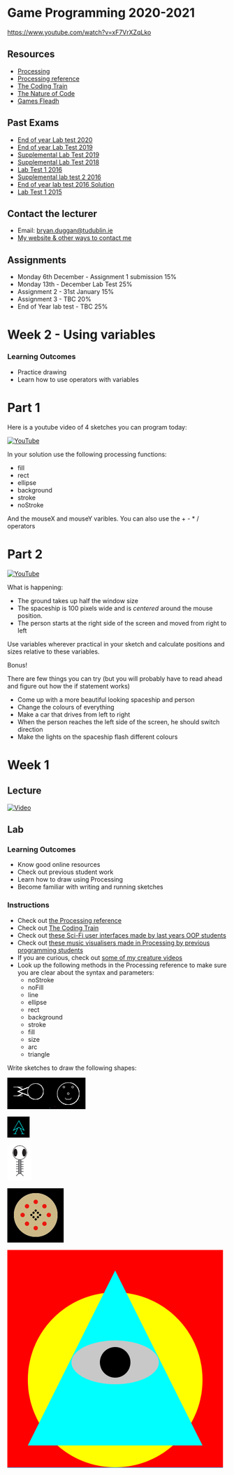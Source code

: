 # Game Programming 2020-2021

https://www.youtube.com/watch?v=xF7VrXZqLko

<!--
## Teams Links
- [Thursday class](https://teams.microsoft.com/l/meetup-join/19%3ameeting_NmE3NTgzMmEtNmE3Ny00M2RkLWFjYTctM2Y0ZjNjYTE0NDdm%40thread.v2/0?context=%7b%22Tid%22%3a%22766317cb-e948-4e5f-8cec-dabc8e2fd5da%22%2c%22Oid%22%3a%2261aab78b-a857-4647-9668-83d4cca5de03%22%7d)
- [Thursday Lab](https://teams.microsoft.com/l/meetup-join/19%3ameeting_ZDU3NDA0NjMtMmI4Zi00MzhkLTgyMjctZmIxZGUxNGNjYzA3%40thread.v2/0?context=%7b%22Tid%22%3a%22766317cb-e948-4e5f-8cec-dabc8e2fd5da%22%2c%22Oid%22%3a%2261aab78b-a857-4647-9668-83d4cca5de03%22%7d)
-->

Resources
---------
* [Processing](http://processing.org)
* [Processing reference](https://processing.org/reference/)
* [The Coding Train](https://www.youtube.com/channel/UCvjgXvBlbQiydffZU7m1_aw)
* [The Nature of Code](http://natureofcode.com/)
* [Games Fleadh](http://www.gamesfleadh.ie/)

## Past Exams
- [End of year Lab test 2020](https://github.com/skooter500/GP-2020-2021)
- [End of year Lab Test 2019](https://github.com/skooter500/GP-LabTest2-2019)
- [Supplemental Lab Test 2019](https://github.com/skooter500/gp2019-august-lab-test)
- [Supplemental Lab Test 2018](https://github.com/skooter500/GP-Autumn-Lab-Test-2018)
- [Lab Test 1 2016](https://github.com/skooter500/GP_Lab_Test_1)
- [Supplemental lab test 2 2016](https://github.com/skooter500/DT508-Lab-Test-Supplemental-2016)
- [End of year lab test 2016 Solution](https://github.com/skooter500/DT508-Lab-Test-Solution-2016)
- [Lab Test 1 2015](https://github.com/skooter500/dt508_2015_labtest1)

## Contact the lecturer
* Email: bryan.duggan@tudublin.ie
* [My website & other ways to contact me](http://bryanduggan.org)

## Assignments

- Monday 6th December - Assignment 1 submission 15%
- Monday 13th - December Lab Test 25%
- Assignment 2 - 31st January 15%
- Assignment 3 - TBC 20% 
- End of Year lab test - TBC 25%


# Week 2 - Using variables
### Learning Outcomes
- Practice drawing
- Learn how to use operators with variables

# Part 1

Here is a youtube video of 4 sketches you can program today:

[![YouTube](http://img.youtube.com/vi/kPOFqXsLLeo/0.jpg)](https://www.youtube.com/watch?v=kPOFqXsLLeo)

In your solution use the following processing functions:
- fill
- rect
- ellipse
- background
- stroke
- noStroke

And the mouseX and mouseY varibles. You can also use the + - * / operators

# Part 2

[![YouTube](http://img.youtube.com/vi/uvPVGiU-bn4/0.jpg)](https://www.youtube.com/watch?v=uvPVGiU-bn4)

What is happening:

- The ground takes up half the window size
- The spaceship is 100 pixels wide and is *centered* around the mouse position.
- The person starts at the right side of the screen and moved from right to left

Use variables wherever practical in your sketch and calculate positions and sizes relative to these variables.

Bonus!

There are few things you can try (but you will probably have to read ahead and figure out how the if statement works)

- Come up with a more beautiful looking spaceship and person
- Change the colours of everything
- Make a car that drives from left to right
- When the person reaches the left side of the screen, he should switch direction
- Make the lights on the spaceship flash different colours

# Week 1

## Lecture

[![Video](http://img.youtube.com/vi/2VLaIr5Ckbs/0.jpg)](http://www.youtube.com/watch?2VLaIr5Ckbs)

## Lab

### Learning Outcomes
- Know good online resources
- Check out previous student work
- Learn how to draw using Processing
- Become familiar with writing and running sketches

### Instructions
- Check out [the Processing reference](https://processing.org/reference/)
- Check out [The Coding Train](https://www.youtube.com/channel/UCvjgXvBlbQiydffZU7m1_aw)
- Check out [these Sci-Fi user interfaces made by last years OOP students](https://www.youtube.com/playlist?list=PL1n0B6z4e_E5RZYrubD2pcxq0qzGy-3vr)
- Check out [these music visualisers made in Processing by previous programming students](https://www.youtube.com/watch?v=NGQbYEESZEg&list=PL1n0B6z4e_E7I2bIWWpH8NAa6kPx95sw5)
- If you are curious, check out [some of my creature videos](https://www.youtube.com/watch?v=cW8s5i9dmqA&list=PL1n0B6z4e_E6jErrS0ScSCaVrN7KV729x)
- Look up the following methods in the Processing reference to make sure you are clear about the syntax and parameters:
    - noStroke
    - noFill
    - line
    - ellipse
    - rect
    - background
    - stroke
    - fill
    - size
    - arc
    - triangle

Write sketches to draw the following shapes:

![Sketch](images/p1.png)

![Sketch](images/p1.1.png)

![Sketch](images/zoog.png)

![Sketch](images/pizza.png)

![Sketch](images/p1.2.png)